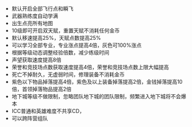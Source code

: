 - 默认开启全部飞行点和瞬飞
- 武器熟练度自动学满
- 出生点亮所有地图
- 10级即可开启双天赋，重置天赋不消耗任何金币
- 默认移速提高25%，天赋点数提高25%
- 可以学习全部专业，专业涨点提高4倍，灰色可100%涨点
- 根据等级动态调整经验倍数，减少练级时间
- 声望获取速度提高8倍
- 荣誉和竞技场点数获取速度提高4倍，荣誉和竞技场点数上限大幅提高
- 死亡不掉耐久，无虚弱时间，修理装备不消耗金币
- 紫色以下物品掉落提高4倍，紫色及以上装备掉落提高2倍，金钱掉落提高10倍，首领掉落物品提高2倍
- 地下城等级不做限制，忽略团队地下城的团队限制，频繁进入地下城将不会爆本
- ICC普通和英雄难度不共享CD，
- 可以跨阵营组队
